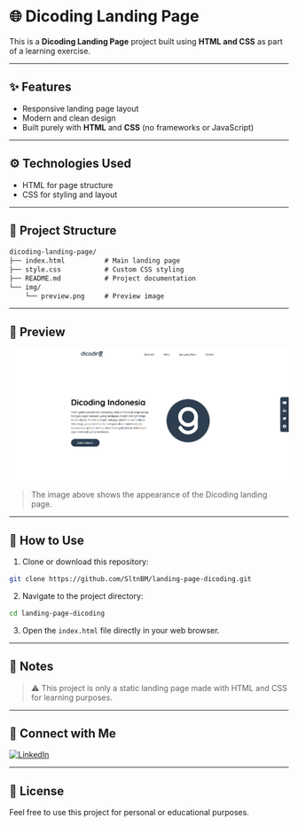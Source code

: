 # 🌐 Dicoding Landing Page
This is a **Dicoding Landing Page** project built using **HTML and CSS** as part of a learning exercise.

---

## ✨ Features
- Responsive landing page layout
- Modern and clean design
- Built purely with **HTML** and **CSS** (no frameworks or JavaScript)

---

## ⚙️ Technologies Used
- HTML for page structure
- CSS for styling and layout

---

## 📁 Project Structure
```plaintext
dicoding-landing-page/
├── index.html          # Main landing page
├── style.css           # Custom CSS styling
├── README.md           # Project documentation
└── img/
    └── preview.png     # Preview image
```

---

## 📸 Preview
![Landing Page Preview](img/preview.png)
> The image above shows the appearance of the Dicoding landing page.

---

## 🚀 How to Use
1. Clone or download this repository:
```bash
git clone https://github.com/SltnBM/landing-page-dicoding.git
```
2. Navigate to the project directory:
```bash
cd landing-page-dicoding
```
3. Open the `index.html` file directly in your web browser.

---

## 📌 Notes
> ⚠️ This project is only a static landing page made with HTML and CSS for learning purposes.

---

## 🤝 Connect with Me
[![LinkedIn](https://img.shields.io/badge/LinkedIn-Sultan%20Badra-blue?logo=linkedin&logoColor=white&style=flat-square)](https://www.linkedin.com/in/sultan-badra)

---

## 📄 License
Feel free to use this project for personal or educational purposes.
